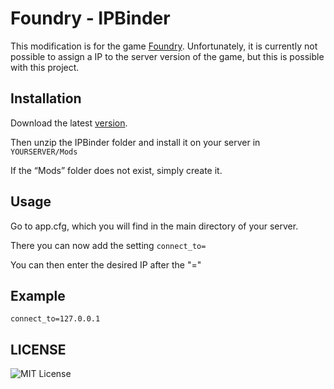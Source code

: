 
# Foundry - IPBinder

This modification is for the game [Foundry](https://store.steampowered.com/app/983870/FOUNDRY/).
Unfortunately, it is currently not possible to assign a IP to the server version of the game, but this is possible with this project.


## Installation

Download the latest [version](https://github.com/juckthaltnicht/Foundry-IPBinder/releases/tag/master). 

Then unzip the IPBinder folder and install it on your server in ```YOURSERVER/Mods```

If the “Mods” folder does not exist, simply create it.
    
## Usage

Go to app.cfg, which you will find in the main directory of your server.

There you can now add the setting ```connect_to=```

You can then enter the desired IP after the "="

## Example 
```connect_to=127.0.0.1```

## LICENSE

![MIT License](https://img.shields.io/badge/License-MIT-green.svg)
